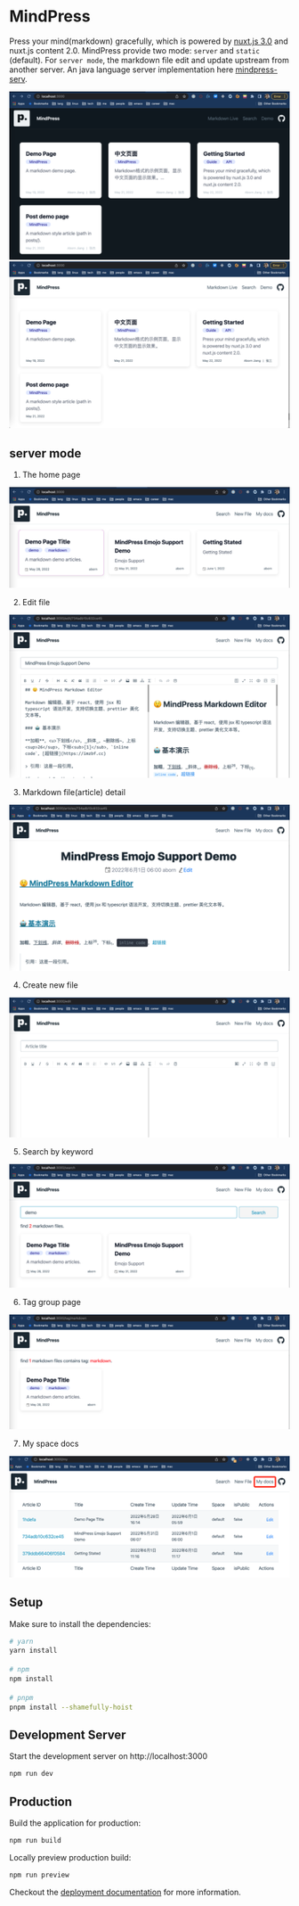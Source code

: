 # MindPress

Press your mind(markdown) gracefully, which is powered by [nuxt.js 3.0](https://v3.nuxtjs.org) and nuxt.js content 2.0. MindPress provide two mode: `server` and `static` (default). For `server mode`, the markdown file edit and update upstream from another server. An java language server implementation here [mindpress-serv](https://github.com/aborn/mindpress-serv).

![darkmode](assets/img/mindpress.png)
![lightmode](assets/img/mindpress_light.png)

## server mode
1. The home page  

![index](assets/img/index.png)

2. Edit file  

![edit](assets/img/edit.png)

3. Markdown file(article) detail

![article](assets/img/article.png)

4. Create new file

![new](assets/img/new.png)

5. Search by keyword

![search](assets/img/search.png)

6. Tag group page

![tag](assets/img/tag.png)

7. My space docs

![my](assets/img/my.png)

## Setup

Make sure to install the dependencies:

```bash
# yarn
yarn install

# npm
npm install

# pnpm
pnpm install --shamefully-hoist
```

## Development Server

Start the development server on http://localhost:3000

```bash
npm run dev
```

## Production

Build the application for production:

```bash
npm run build
```

Locally preview production build:

```bash
npm run preview
```

Checkout the [deployment documentation](https://v3.nuxtjs.org/docs/deployment) for more information.
